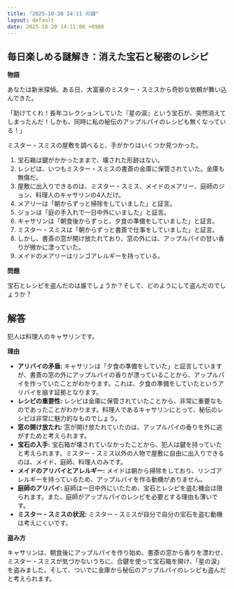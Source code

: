```yaml
---
title: "2025-10-20 14:11 の謎"
layout: default
date: 2025-10-20 14:11:00 +0900
---
```

## 毎日楽しめる謎解き：消えた宝石と秘密のレシピ

**物語**

あなたは新米探偵。ある日、大富豪のミスター・スミスから奇妙な依頼が舞い込んできた。

「助けてくれ！長年コレクションしていた『星の涙』という宝石が、突然消えてしまったんだ！しかも、同時に私の秘伝のアップルパイのレシピも無くなっている！」

ミスター・スミスの屋敷を調べると、手がかりはいくつか見つかった。

1.  宝石箱は鍵がかかったままで、壊された形跡はない。
2.  レシピは、いつもミスター・スミスの書斎の金庫に保管されていた。金庫も無傷だ。
3.  屋敷に出入りできるのは、ミスター・スミス、メイドのメアリー、庭師のジョン、料理人のキャサリンの4人だけ。
4.  メアリーは「朝からずっと掃除をしていました」と証言。
5.  ジョンは「庭の手入れで一日中外にいました」と証言。
6.  キャサリンは「朝食後からずっと、夕食の準備をしていました」と証言。
7.  ミスター・スミスは「朝からずっと書斎で仕事をしていました」と証言。
8.  しかし、書斎の窓が開け放たれており、窓の外には、アップルパイの甘い香りが微かに漂っていた。
9. メイドのメアリーはリンゴアレルギーを持っている。

**問題**

宝石とレシピを盗んだのは誰でしょうか？そして、どのようにして盗んだのでしょうか？

## 解答

犯人は料理人のキャサリンです。

**理由**

*   **アリバイの矛盾:** キャサリンは「夕食の準備をしていた」と証言していますが、書斎の窓の外にアップルパイの香りが漂っていることから、アップルパイを作っていたことがわかります。これは、夕食の準備をしていたというアリバイを崩す証拠となります。
*   **レシピの重要性:** レシピは金庫に保管されていたことから、非常に重要なものであったことがわかります。料理人であるキャサリンにとって、秘伝のレシピは非常に魅力的なものでしょう。
*   **窓の開け放たれ:** 窓が開け放たれていたのは、アップルパイの香りを外に逃がすためと考えられます。
*   **宝石の入手:** 宝石箱が壊されていなかったことから、犯人は鍵を持っていたと考えられます。ミスター・スミス以外の人物で屋敷に自由に出入りできるのは、メイド、庭師、料理人のみです。
*   **メイドのアリバイとアレルギー:** メイドは朝から掃除をしており、リンゴアレルギーを持っているため、アップルパイを作る動機がありません。
*   **庭師のアリバイ:** 庭師は一日中外にいたため、宝石とレシピを盗む機会は限られます。また、庭師がアップルパイのレシピを必要とする理由も薄いです。
*   **ミスター・スミスの状況:** ミスター・スミスが自分で自分の宝石を盗む動機は考えにくいです。

**盗み方**

キャサリンは、朝食後にアップルパイを作り始め、書斎の窓から香りを漂わせ、ミスター・スミスが気づかないうちに、合鍵を使って宝石箱を開け、「星の涙」を盗みました。そして、ついでに金庫から秘伝のアップルパイのレシピも盗んだと考えられます。
